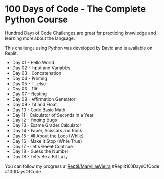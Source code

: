 # 100 Days of Code - The Complete Python Course

Hundred Days of Code Challenges are great for practicing knowledge and learning more about the language.

This challenge using Python was developed by David and is available on Replit.

- Day 01 - Hello World
- Day 02 - Input and Variables
- Day 03 - Concatenation
- Day 04 - Printing
- Day 05 - If...else
- Day 06 - Elif
- Day 07 - Nesting
- Day 08 - Affirmation Generator
- Day 09 - Int and Float
- Day 10 - Code Basic Math
- Day 11 - Calculator of Seconds in a Year
- Day 12 - Finding Bugs
- Day 13 - Exame Grader Calculator
- Day 14 - Paper, Scissors and Rock
- Day 15 - All About the Loop (While)
- Day 16 - Make it Stop (While True)
- Day 17 - Let's ~~Cheat~~ Continue
- Day 18 - Guess the Number
- Day 18 - Let's Be a Bit Lazy

  
You can follow my progress at [Reptil/MaryllianVieira](replit.com/@maryllianbackup)
#Replit100DaysOfCode #100DaysOfCode
